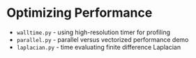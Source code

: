 # Optimizing Performance

- `walltime.py` - using high-resolution timer for profiling
- `parallel.py` - parallel versus vectorized performance demo
- `laplacian.py` - time evaluating finite difference Laplacian
